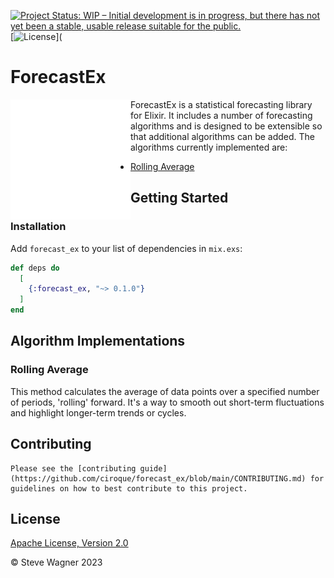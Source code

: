 [![Project Status: WIP – Initial development is in progress, but there has not yet been a stable, usable release suitable for the public.](https://www.repostatus.org/badges/latest/wip.svg)](https://www.repostatus.org/#wip)
[![License](https://img.shields.io/badge/License-Apache%202.0-blue.svg)](

# ForecastEx

<img src="logo.svg" align="left" width="192px" height="192px"/>

ForecastEx is a statistical forecasting library for Elixir. It includes a number of forecasting algorithms and is designed to be extensible so that additional algorithms can be added.
The algorithms currently implemented are:

- [Rolling Average](#rolling-average)

## Getting Started

### Installation

Add `forecast_ex` to your list of dependencies in `mix.exs`:

```elixir
def deps do
  [
    {:forecast_ex, "~> 0.1.0"}
  ]
end
```

## Algorithm Implementations

### Rolling Average

This method calculates the average of data points over a specified number of periods, 'rolling' forward. It's a way to smooth out short-term fluctuations and highlight longer-term trends or cycles.

## Contributing

    Please see the [contributing guide](https://github.com/ciroque/forecast_ex/blob/main/CONTRIBUTING.md) for guidelines on how to best contribute to this project.

## License

[Apache License, Version 2.0](https://github.com/ciroque/forecast_ex/blob/main/LICENSE)

&copy; Steve Wagner 2023
